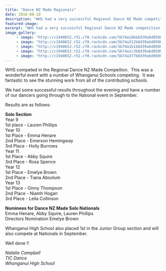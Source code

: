 ```yaml
---
title: "Dance NZ Made Regionals"
date: 2018-08-10
description: "WHS had a very successful Regional Dance NZ Made competition with a number advancing through to the Nationals..."
featured-image: 
excerpt: "WHS had a very successful Regional Dance NZ Made competition with a number advancing through to the Nationals in September."
image_gallery:
     - image: "http://c1940652.r52.cf0.rackcdn.com/5b74a18bb8d39a6d05000c1b/38880569_522587908163552_1804008700952707072_n-(002).jpg"
     - image: "http://c1940652.r52.cf0.rackcdn.com/5b74a312b8d39a6d05000c21/38854587_522588688163474_8856379253348892672_n-(002).jpg"
     - image: "http://c1940652.r52.cf0.rackcdn.com/5b74a1b1b8d39a6d05000c1d/38802814_522587931496883_1041947851849990144_n-(002).jpg"
     - image: "http://c1940652.r52.cf0.rackcdn.com/5b74a1c3b8d39a6d05000c1f/38875439_522591674829842_6486458256951607296_n-(002).jpg"
     - image: "http://c1940652.r52.cf0.rackcdn.com/5b74a377b8d39a6d05000c23/Dance-NZ-made-logo.gif"
---
```


<p>WHS competed in the Regional Dance NZ Made Compeition.&nbsp; This was a wonderful event with a number of Whanganui Schools competing.&nbsp; It was fantastic to see the stunning work from all of the contributing schools.</p>
<p>We had some successful results throughout the evening and have a number of our dancers going through to the National event in September.&nbsp;</p>
<p>Results are as follows:</p>
<p><strong>Solo Section</strong><br /> Year 9<br /> 1st place - Lauren Phillips<br /> Year 10<br /> 1st Place - Emma Henare<br /> 2nd Place - Emerson Hemingway<br /> 3rd Place - Holly Burrows<br /> Year 11<br /> 1st Place - Abby Squire<br /> 3rd Place - Rosa Spence<br /> Year 12<br /> 1st Place - Emelye Brown<br /> 2nd Place - Tiana Absolum<br /> Year 13<br /> 1st Place - Ginny Thompson&nbsp;<br /> 2nd Place - Niamh Hogan<br /> 3rd Place - Leila Collinson</p>
<p><strong>Nominees for Dance NZ Made Solo Nationals</strong><br /> Emma Henare, Abby Squire, Lauren Phillips<br /> Directors Nomination Emelye Brown</p>
<p>Whanganui High School also placed 1st in the Junior Group section and will also compete at Nationals in September.</p>
<p>Well done !!&nbsp;</p>
<p><em>Natalie Campbell</em><br /><em>TIC Dance</em><br /><em>Whanganui High School</em><strong><br /></strong></p>

